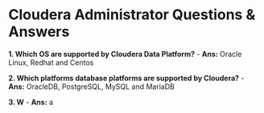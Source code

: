 # **Cloudera Administrator Questions & Answers**

**1.	Which OS are supported by Cloudera Data Platform?**
	-	**Ans:** Oracle Linux, Redhat and Centos
	
**2.	Which platforms database platforms are supported by Cloudera?**
	-	**Ans:**	OracleDB, PostgreSQL, MySQL and MariaDB

**3.	W**
	-	**Ans:**	a
		